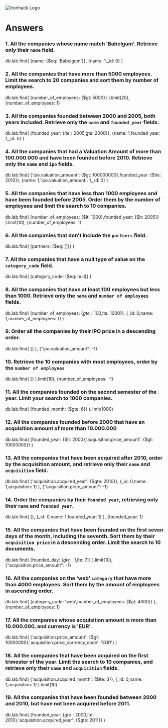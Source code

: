 ![Ironhack Logo](https://i.imgur.com/1QgrNNw.png)

# Answers

### 1. All the companies whose name match 'Babelgum'. Retrieve only their `name` field.

<!-- Your Code Goes Here -->
db.lab.find(
  {name: {$eq: 'Babelgum'}},
  {name: 1,_id: 0}
)

### 2. All the companies that have more than 5000 employees. Limit the search to 20 companies and sort them by **number of employees**.

<!-- Your Code Goes Here -->
db.lab.find(
  {number_of_employees: {$gt: 5000}}
).limit(20), {number_of_employees: 1}

### 3. All the companies founded between 2000 and 2005, both years included. Retrieve only the `name` and `founded_year` fields.

<!-- Your Code Goes Here -->
db.lab.find(
  {founded_year: {$lte: 2005,$gte: 2000}},
  {name: 1,founded_year: 1,_id: 0}
)

### 4. All the companies that had a Valuation Amount of more than 100.000.000 and have been founded before 2010. Retrieve only the `name` and `ipo` fields.

<!-- Your Code Goes Here -->
db.lab.find(
  {'ipo.valuation_amount': {$gt: 100000000},founded_year: {$lte: 2010}},
  {name: 1,'ipo.valuation_amount': 1,_id: 0}
)

### 5. All the companies that have less than 1000 employees and have been founded before 2005. Order them by the number of employees and limit the search to 10 companies.

<!-- Your Code Goes Here -->
db.lab.find(
  {number_of_employees: {$lt: 1000},founded_year: {$lt: 2005}}
).limit(10), {number_of_employees: 1}

### 6. All the companies that don't include the `partners` field.

<!-- Your Code Goes Here -->
db.lab.find(
  {partners: {$eq: []}}
)

### 7. All the companies that have a null type of value on the `category_code` field.

<!-- Your Code Goes Here -->
db.lab.find(
  {category_code: {$eq: null}}
)

### 8. All the companies that have at least 100 employees but less than 1000. Retrieve only the `name` and `number of employees` fields.

<!-- Your Code Goes Here -->
db.lab.find(
  {number_of_employees: {$gte: 100,$lte: 1000}},
  {_id: 0,name: 1,number_of_employees: 1}
)

### 9. Order all the companies by their IPO price in a descending order.

<!-- Your Code Goes Here -->
db.lab.find(
  {}
), {"ipo.valuation_amount": -1}

### 10. Retrieve the 10 companies with most employees, order by the `number of employees`

<!-- Your Code Goes Here -->
db.lab.find(
  {}
).limit(10), {number_of_employees: -1}

### 11. All the companies founded on the second semester of the year. Limit your search to 1000 companies.

<!-- Your Code Goes Here -->
db.lab.find(
  {founded_month: {$gte: 6}}
).limit(1000)

### 12. All the companies founded before 2000 that have an acquisition amount of more than 10.000.000

<!-- Your Code Goes Here -->
db.lab.find(
  {founded_year: {$lt: 2000},'acquisition.price_amount': {$gt: 10000000}}
)

### 13. All the companies that have been acquired after 2010, order by the acquisition amount, and retrieve only their `name` and `acquisition` field.

<!-- Your Code Goes Here -->
db.lab.find(
  {'acquisition.acquired_year': {$gte: 2010}},
  {_id: 0,name: 1,acquisition: 1}
), {"acquisition.price_amount": -1}


### 14. Order the companies by their `founded year`, retrieving only their `name` and `founded year`.

<!-- Your Code Goes Here -->
db.lab.find(
  {},
  {_id: 0,name: 1,founded_year: 1}
), {founded_year: 1}

### 15. All the companies that have been founded on the first seven days of the month, including the seventh. Sort them by their `acquisition price` in a descending order. Limit the search to 10 documents.

<!-- Your Code Goes Here -->
db.lab.find(
  {founded_day: {$gte: 1,$lte: 7}}
).limit(10), {"acquisition.price_amount": -1}

### 16. All the companies on the 'web' `category` that have more than 4000 employees. Sort them by the amount of employees in ascending order.

<!-- Your Code Goes Here -->
db.lab.find(
  {category_code: 'web',number_of_employees: {$gt: 4000}}
), {number_of_employees: 1}

### 17. All the companies whose acquisition amount is more than 10.000.000, and currency is 'EUR'.

<!-- Your Code Goes Here -->
db.lab.find(
  {'acquisition.price_amount': {$gt: 10000000},'acquisition.price_currency_code': 'EUR'}
)

### 18. All the companies that have been acquired on the first trimester of the year. Limit the search to 10 companies, and retrieve only their `name` and `acquisition` fields.

<!-- Your Code Goes Here -->
db.lab.find(
  {'acquisition.acquired_month': {$lte: 3}},
  {_id: 0,name: 1,acquisition: 1}
).limit(10)

### 19. All the companies that have been founded between 2000 and 2010, but have not been acquired before 2011.

<!-- Your Code Goes Here -->
db.lab.find(
  {founded_year: {$gte: 2000,$lte: 2010},'acquisition.acquired_year': {$gte: 2011}}
)